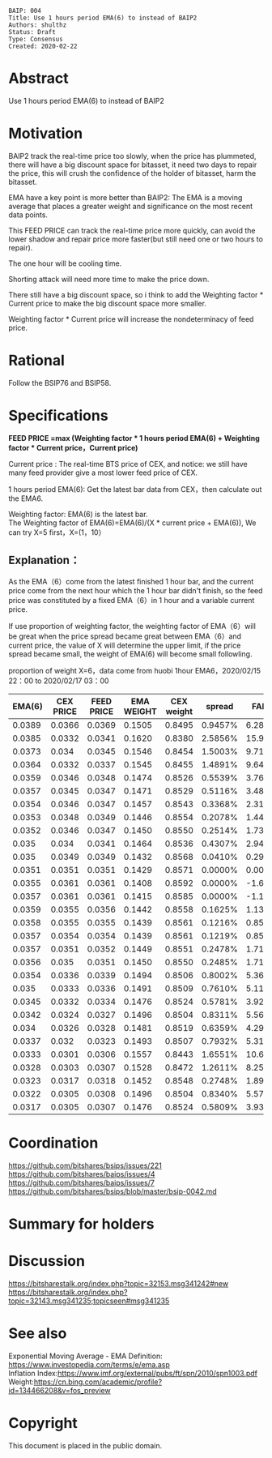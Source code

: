 ```
BAIP: 004
Title: Use 1 hours period EMA(6) to instead of BAIP2
Authors: shulthz
Status: Draft
Type: Consensus 
Created: 2020-02-22
```

# Abstract
Use 1 hours period EMA(6) to instead of BAIP2

# Motivation
BAIP2 track the real-time price too slowly, when the price has plummeted, there will have a big discount space for bitasset, it need two days to repair the price, this will crush the confidence of the holder of bitasset, harm the bitasset.

EMA have a key point is more better than BAIP2: The EMA is a moving average that places a greater weight and significance on the most recent data points.

This FEED PRICE can track the real-time price more quickly, can avoid the lower shadow and repair price more faster(but still need one or two hours to repair).

The one hour will be cooling time.

Shorting attack will need more time to make the price down.

There still have a big discount space, so i think to add the Weighting factor * Current price to make the big discount space more smaller.

Weighting factor * Current price will increase the nondeterminacy of feed price.

# Rational

Follow the BSIP76 and BSIP58.

# Specifications

**FEED PRICE =max (Weighting factor * 1 hours period EMA(6) + Weighting factor * Current price，Current price)**

Current price : The real-time BTS price of CEX, and notice: we still have many feed provider give a most lower feed price of CEX.

1 hours period EMA(6): Get the latest bar data from CEX，then calculate out the EMA6.

Weighting factor: EMA(6) is the latest bar.      
The Weighting factor of EMA(6)=EMA(6)/(X * current price + EMA(6)), We can try X=5 first，X=(1，10）

## Explanation：
As the EMA（6）come from the latest finished 1 hour bar, and the current price come from the next hour which the 1 hour bar didn't finish, so the feed price was constituted by a fixed EMA（6）in 1 hour and a variable current price.

If use proportion of weighting factor, the weighting factor of EMA（6）will be great when the price spread became great between EMA（6）and current price, the value of X will determine the upper limit,  if the price spread became small, the weight of EMA(6) will become small followling.

proportion of weight X=6，data come from huobi 1hour EMA6，2020/02/15 22：00 to 2020/02/17 03：00

| EMA\(6\) | CEX PRICE   | FEED PRICE      | EMA WEIGHT   | CEX weight    | spread    | FALL       |
|-----------|---------|----------|----------|----------|----------|----------|
| 0\.0389   | 0\.0366 | 0\.0369  | 0\.1505  | 0\.8495  | 0\.9457% | 6\.28%   |
| 0\.0385   | 0\.0332 | 0\.0341  | 0\.1620  | 0\.8380  | 2\.5856% | 15\.96%  |
| 0\.0373   | 0\.034  | 0\.0345  | 0\.1546  | 0\.8454  | 1\.5003% | 9\.71%   |
| 0\.0364   | 0\.0332 | 0\.0337  | 0\.1545  | 0\.8455  | 1\.4891% | 9\.64%   |
| 0\.0359   | 0\.0346 | 0\.0348  | 0\.1474  | 0\.8526  | 0\.5539% | 3\.76%   |
| 0\.0357   | 0\.0345 | 0\.0347  | 0\.1471  | 0\.8529  | 0\.5116% | 3\.48%   |
| 0\.0354   | 0\.0346 | 0\.0347  | 0\.1457  | 0\.8543  | 0\.3368% | 2\.31%   |
| 0\.0353   | 0\.0348 | 0\.0349  | 0\.1446  | 0\.8554  | 0\.2078% | 1\.44%   |
| 0\.0352   | 0\.0346 | 0\.0347  | 0\.1450  | 0\.8550  | 0\.2514% | 1\.73%   |
| 0\.035    | 0\.034  | 0\.0341  | 0\.1464  | 0\.8536  | 0\.4307% | 2\.94%   |
| 0\.035    | 0\.0349 | 0\.0349  | 0\.1432  | 0\.8568  | 0\.0410% | 0\.29%   |
| 0\.0351   | 0\.0351 | 0\.0351  | 0\.1429  | 0\.8571  | 0\.0000% | 0\.00%   |
| 0\.0355   | 0\.0361 | 0\.0361  | 0\.1408  | 0\.8592  | 0\.0000% | \-1\.66% |
| 0\.0357   | 0\.0361 | 0\.0361  | 0\.1415  | 0\.8585  | 0\.0000% | \-1\.11% |
| 0\.0359   | 0\.0355 | 0\.0356  | 0\.1442  | 0\.8558  | 0\.1625% | 1\.13%   |
| 0\.0358   | 0\.0355 | 0\.0355  | 0\.1439  | 0\.8561  | 0\.1216% | 0\.85%   |
| 0\.0357   | 0\.0354 | 0\.0354  | 0\.1439  | 0\.8561  | 0\.1219% | 0\.85%   |
| 0\.0357   | 0\.0351 | 0\.0352  | 0\.1449  | 0\.8551  | 0\.2478% | 1\.71%   |
| 0\.0356   | 0\.035  | 0\.0351  | 0\.1450  | 0\.8550  | 0\.2485% | 1\.71%   |
| 0\.0354   | 0\.0336 | 0\.0339  | 0\.1494  | 0\.8506  | 0\.8002% | 5\.36%   |
| 0\.035    | 0\.0333 | 0\.0336  | 0\.1491  | 0\.8509  | 0\.7610% | 5\.11%   |
| 0\.0345   | 0\.0332 | 0\.0334  | 0\.1476  | 0\.8524  | 0\.5781% | 3\.92%   |
| 0\.0342   | 0\.0324 | 0\.0327  | 0\.1496  | 0\.8504  | 0\.8311% | 5\.56%   |
| 0\.034    | 0\.0326 | 0\.0328  | 0\.1481  | 0\.8519  | 0\.6359% | 4\.29%   |
| 0\.0337   | 0\.032  | 0\.0323  | 0\.1493  | 0\.8507  | 0\.7932% | 5\.31%   |
| 0\.0333   | 0\.0301 | 0\.0306  | 0\.1557  | 0\.8443  | 1\.6551% | 10\.63%  |
| 0\.0328   | 0\.0303 | 0\.0307  | 0\.1528  | 0\.8472  | 1\.2611% | 8\.25%   |
| 0\.0323   | 0\.0317 | 0\.0318  | 0\.1452  | 0\.8548  | 0\.2748% | 1\.89%   |
| 0\.0322   | 0\.0305 | 0\.0308  | 0\.1496  | 0\.8504  | 0\.8340% | 5\.57%   |
| 0\.0317   | 0\.0305 | 0\.0307  | 0\.1476  | 0\.8524  | 0\.5809% | 3\.93%   |



# Coordination
https://github.com/bitshares/bsips/issues/221    
https://github.com/bitshares/baips/issues/4      
https://github.com/bitshares/baips/issues/7        
https://github.com/bitshares/bsips/blob/master/bsip-0042.md

# Summary for holders

# Discussion    
https://bitsharestalk.org/index.php?topic=32153.msg341242#new      
https://bitsharestalk.org/index.php?topic=32143.msg341235;topicseen#msg341235    

# See also
Exponential Moving Average - EMA Definition: https://www.investopedia.com/terms/e/ema.asp     
Inflation Index:https://www.imf.org/external/pubs/ft/spn/2010/spn1003.pdf     
Weight:https://cn.bing.com/academic/profile?id=134466208&v=fos_preview    

# Copyright

This document is placed in the public domain.
